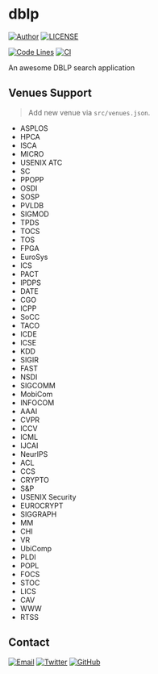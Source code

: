 # dblp

[![Author](https://img.shields.io/badge/author-sabertaz-lightgrey?style=for-the-badge)](https://github.com/sabertazimi)
[![LICENSE](https://img.shields.io/github/license/sabertazimi/dblp?style=for-the-badge)](https://raw.githubusercontent.com/sabertazimi/dblp/main/LICENSE)

[![Code Lines](https://img.shields.io/tokei/lines/github/sabertazimi/dblp?style=for-the-badge&logo=visualstudiocode)](https://github.com/sabertazimi/dblp)
[![CI](https://img.shields.io/github/actions/workflow/status/sabertazimi/dblp/ci.yml?branch=main&style=for-the-badge&logo=github)](https://github.com/sabertazimi/dblp/actions/workflows/ci.yml)

An awesome DBLP search application

## Venues Support

> Add new venue via `src/venues.json`.

- ASPLOS
- HPCA
- ISCA
- MICRO
- USENIX ATC
- SC
- PPOPP
- OSDI
- SOSP
- PVLDB
- SIGMOD
- TPDS
- TOCS
- TOS
- FPGA
- EuroSys
- ICS
- PACT
- IPDPS
- DATE
- CGO
- ICPP
- SoCC
- TACO
- ICDE
- ICSE
- KDD
- SIGIR
- FAST
- NSDI
- SIGCOMM
- MobiCom
- INFOCOM
- AAAI
- CVPR
- ICCV
- ICML
- IJCAI
- NeurIPS
- ACL
- CCS
- CRYPTO
- S&P
- USENIX Security
- EUROCRYPT
- SIGGRAPH
- MM
- CHI
- VR
- UbiComp
- PLDI
- POPL
- FOCS
- STOC
- LICS
- CAV
- WWW
- RTSS

## Contact

[![Email](https://img.shields.io/badge/-Gmail-ea4335?style=for-the-badge&logo=gmail&logoColor=white)](mailto:sabertazimi@gmail.com)
[![Twitter](https://img.shields.io/badge/-Twitter-1da1f2?style=for-the-badge&logo=twitter&logoColor=white)](https://twitter.com/sabertazimi)
[![GitHub](https://img.shields.io/badge/-GitHub-181717?style=for-the-badge&logo=github&logoColor=white)](https://github.com/sabertazimi)

